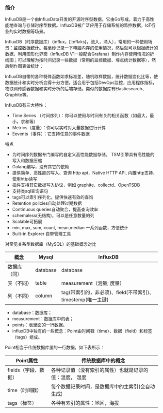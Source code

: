 ### 简介
InfluxDB是一个由InfluxData开发的开源时序型数据。它由Go写成，着力于高性能地查询与存储时序型数据。InfluxDB被广泛应用于存储系统的监控数据，IoT行业的实时数据等场景。

InfluxDB（时序数据库）（influx，[ˈɪnflʌks]，流入，涌入），常用的一种使用场景：监控数据统计。每毫秒记录一下电脑内存的使用情况，然后就可以根据统计的数据，利用图形化界面（InfluxDB V1一般配合Grafana）制作内存使用情况的折线图；可以理解为按时间记录一些数据（常用的监控数据、埋点统计数据等），然后制作图表做统计；

InfluxDB自带的各种特殊函数如求标准差，随机取样数据，统计数据变化比等，使数据统计和实时分析变得十分方便，适合用于包括DevOps监控，应用程序指标，物联网传感器数据和实时分析的后端存储。类似的数据库有Elasticsearch、Graphite等。

InfluxDB有三大特性：
- Time Series （时间序列）：你可以使用与时间有关的相关函数（如最大，最小，求和等）
- Metrics（度量）：你可以实时对大量数据进行计算
- Eevents（事件）：它支持任意的事件数据

特点

- 为时间序列数据专门编写的自定义高性能数据存储。 TSM引擎具有高性能的写入和数据压缩
- Golang编写，没有其它的依赖
- 提供简单、高性能的写入、查询 http api，Native HTTP API, 内置http支持，使用http读写
- 插件支持其它数据写入协议，例如 graphite、collectd、OpenTSDB
- 支持类sql查询语句
- tags可以索引序列化，提供快速有效的查询
- Retention policies自动处理过期数据
- Continuous queries自动聚合，提高查询效率
- schemaless(无结构)，可以是任意数量的列
- Scalable可拓展
- min, max, sum, count, mean,median 一系列函数，方便统计
- Built-in Explorer 自带管理工具

对常见关系型数据库（MySQL）的基础概念对比

| 概念     | Mysql | InfluxDB |
|--------|-------|----------|
| 数据库（同） |   database    |     database     |
| 表（不同）  |   table    |     measurement（测量; 度量）     |
| 列（不同）  |    column   |      tag(带索引的，非必须)、field(不带索引)、timestemp(唯一主键)    |

- database：数据库；
- measurement：数据库中的表；
- points：表里面的一行数据。
- influxDB中独有的一些概念：Point由时间戳（time）、数据（field）和标签（tags）组成。

Point相当于传统数据库里的一行数据，如下表所示：

| Point属性    |    传统数据库中的概念    |
|-----|--------|
|  fields（字段、数据）   |    各种记录值（没有索引的属性）也就是记录的值：温度， 湿度    |
|  time（时间戳）   |    每个数据记录时间，是数据库中的主索引(会自动生成)    |
|  tags（标签）   |   各种有索引的属性：地区，海拔     |